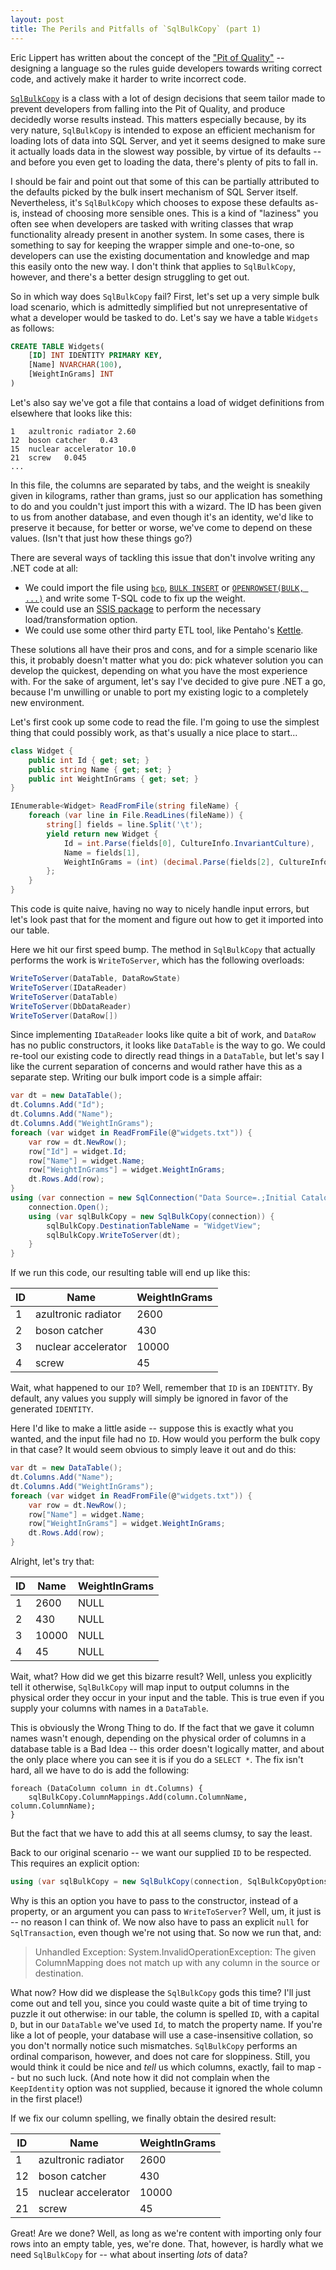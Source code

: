 ```yaml
---
layout: post
title: The Perils and Pitfalls of `SqlBulkCopy` (part 1)
---
```


Eric Lippert has written about the concept of the ["Pit of Quality"](https://blogs.msdn.microsoft.com/ericlippert/2007/08/14/c-and-the-pit-of-despair/) -- designing a language so the rules guide developers towards writing correct code, and actively make it harder to write incorrect code.

[`SqlBulkCopy`](https://docs.microsoft.com/dotnet/api/system.data.sqlclient.sqlbulkcopy) is a class with a lot of design decisions that seem tailor made to prevent developers from falling into the Pit of Quality, and produce decidedly worse results instead. This matters especially because, by its very nature, `SqlBulkCopy` is intended to expose an efficient mechanism for loading lots of data into SQL Server, and yet it seems designed to make sure it actually loads data in the slowest way possible, by virtue of its defaults -- and before you even get to loading the data, there's plenty of pits to fall in.

I should be fair and point out that some of this can be partially attributed to the defaults picked by the bulk insert mechanism of SQL Server itself. Nevertheless, it's `SqlBulkCopy` which chooses to expose these defaults as-is, instead of choosing more sensible ones. This is a kind of "laziness" you often see when developers are tasked with writing classes that wrap functionality already present in another system. In some cases, there is something to say for keeping the wrapper simple and one-to-one, so developers can use the existing documentation and knowledge and map this easily onto the new way. I don't think that applies to `SqlBulkCopy`, however, and there's a better design struggling to get out.

So in which way does `SqlBulkCopy` fail? First, let's set up a very simple bulk load scenario, which is admittedly simplified but not unrepresentative of what a developer would be tasked to do. Let's say we have a table `Widgets` as follows:

```sql
CREATE TABLE Widgets(
    [ID] INT IDENTITY PRIMARY KEY, 
    [Name] NVARCHAR(100), 
    [WeightInGrams] INT
)
````
    
Let's also say we've got a file that contains a load of widget definitions from elsewhere that looks like this:

````
1	azultronic radiator	2.60
12	boson catcher	0.43
15	nuclear accelerator	10.0
21	screw	0.045
...
````

In this file, the columns are separated by tabs, and the weight is sneakily given in kilograms, rather than grams, just so our application has something to do and you couldn't just import this with a wizard. The ID has been given to us from another database, and even though it's an identity, we'd like to preserve it because, for better or worse, we've come to depend on these values. (Isn't that just how these things go?)

There are several ways of tackling this issue that don't involve writing any .NET code at all:
* We could import the file using [`bcp`](https://docs.microsoft.com/sql/tools/bcp-utility), [`BULK INSERT`](https://docs.microsoft.com/sql/t-sql/statements/bulk-insert-transact-sql) or [`OPENROWSET(BULK, ...)`](https://docs.microsoft.com/sql/t-sql/functions/openrowset-transact-sql#using-openrowset-with-the-bulk-option) and write some T-SQL code to fix up the weight.
* We could use an [SSIS package](https://docs.microsoft.com/sql/integration-services/sql-server-integration-services) to perform the necessary load/transformation option.
* We could use some other third party ETL tool, like Pentaho's [Kettle](https://github.com/pentaho/pentaho-kettle).

These solutions all have their pros and cons, and for a simple scenario like this, it probably doesn't matter what you do: pick whatever solution you can develop the quickest, depending on what you have the most experience with. For the sake of argument, let's say I've decided to give pure .NET a go, because I'm unwilling or unable to port my existing logic to a completely new environment.

Let's first cook up some code to read the file. I'm going to use the simplest thing that could possibly work, as that's usually a nice place to start...

````csharp
class Widget {
    public int Id { get; set; }
    public string Name { get; set; }
    public int WeightInGrams { get; set; }
}

IEnumerable<Widget> ReadFromFile(string fileName) {
    foreach (var line in File.ReadLines(fileName)) {
        string[] fields = line.Split('\t');
        yield return new Widget {
            Id = int.Parse(fields[0], CultureInfo.InvariantCulture),
            Name = fields[1],
            WeightInGrams = (int) (decimal.Parse(fields[2], CultureInfo.InvariantCulture) * 1000)
        };
    }
}
````

This code is quite naive, having no way to nicely handle input errors, but let's look past that for the moment and figure out how to get it imported into our table.

Here we hit our first speed bump. The method in `SqlBulkCopy` that actually performs the work is `WriteToServer`, which has the following overloads:

````csharp
WriteToServer(DataTable, DataRowState)
WriteToServer(IDataReader)
WriteToServer(DataTable)
WriteToServer(DbDataReader)
WriteToServer(DataRow[])
````
    
Since implementing `IDataReader` looks like quite a bit of work, and `DataRow` has no public constructors, it looks like `DataTable` is the way to go. We could re-tool our existing code to directly read things in a `DataTable`, but let's say I like the current separation of concerns and would rather have this as a separate step. Writing our bulk import code is a simple affair:

````csharp
var dt = new DataTable();
dt.Columns.Add("Id");
dt.Columns.Add("Name");
dt.Columns.Add("WeightInGrams");
foreach (var widget in ReadFromFile(@"widgets.txt")) {
    var row = dt.NewRow();
    row["Id"] = widget.Id;
    row["Name"] = widget.Name;
    row["WeightInGrams"] = widget.WeightInGrams;
    dt.Rows.Add(row);
}
using (var connection = new SqlConnection("Data Source=.;Initial Catalog=Widgets;Integrated Security=SSPI")) {
    connection.Open();
    using (var sqlBulkCopy = new SqlBulkCopy(connection)) {
        sqlBulkCopy.DestinationTableName = "WidgetView";
        sqlBulkCopy.WriteToServer(dt);
    }
}
````

If we run this code, our resulting table will end up like this:

| ID |        Name         | WeightInGrams |
|----|---------------------|---------------|
|  1 | azultronic radiator |          2600 |
|  2 | boson catcher       |           430 |
|  3 | nuclear accelerator |         10000 |
|  4 | screw               |            45 |

Wait, what happened to our `ID`? Well, remember that `ID` is an `IDENTITY`. By default, any values you supply will simply be ignored in favor of the generated `IDENTITY`.

Here I'd like to make a little aside -- suppose this is exactly what you wanted, and the input file had no `ID`. How would you perform the bulk copy in that case? It would seem obvious to simply leave it out and do this:

````csharp
var dt = new DataTable();
dt.Columns.Add("Name");
dt.Columns.Add("WeightInGrams");
foreach (var widget in ReadFromFile(@"widgets.txt")) {
    var row = dt.NewRow();
    row["Name"] = widget.Name;
    row["WeightInGrams"] = widget.WeightInGrams;
    dt.Rows.Add(row);
}
````
        
Alright, let's try that:

| ID | Name  | WeightInGrams |
|----|-------|---------------|
|  1 |  2600 | NULL          |
|  2 |   430 | NULL          |
|  3 | 10000 | NULL          |
|  4 |    45 | NULL          |

Wait, what? How did we get this bizarre result? Well, unless you explicitly tell it otherwise, `SqlBulkCopy` will map input to output columns in the physical order they occur in your input and the table. This is true even if you supply your columns with names in a `DataTable`.

This is obviously the Wrong Thing to do. If the fact that we gave it column names wasn't enough, depending on the physical order of columns in a database table is a Bad Idea -- this order doesn't logically matter, and about the only place where you can see it is if you do a `SELECT *`. The fix isn't hard, all we have to do is add the following:

````
foreach (DataColumn column in dt.Columns) {
    sqlBulkCopy.ColumnMappings.Add(column.ColumnName, column.ColumnName);
}
````

But the fact that we have to add this at all seems clumsy, to say the least.

Back to our original scenario -- we want our supplied `ID` to be respected. This requires an explicit option:

````csharp
using (var sqlBulkCopy = new SqlBulkCopy(connection, SqlBulkCopyOptions.KeepIdentity, null)) {
````
    
Why is this an option you have to pass to the constructor, instead of a property, or an argument you can pass to `WriteToServer`? Well, um, it just is -- no reason I can think of. We now also have to pass an explicit `null` for `SqlTransaction`, even though we're not using that. So now we run that, and:

> Unhandled Exception: System.InvalidOperationException: The given ColumnMapping does not match up with any column in the source or destination.
    
What now? How did we displease the `SqlBulkCopy` gods this time? I'll just come out and tell you, since you could waste quite a bit of time trying to puzzle it out otherwise: in our table, the column is spelled `ID`, with a capital `D`, but in our `DataTable` we've used `Id`, to match the property name. If you're like a lot of people, your database will use a case-insensitive collation, so you don't normally notice such mismatches. `SqlBulkCopy` performs an ordinal comparison, however, and does not care for sloppiness. Still, you would think it could be nice and *tell* us which columns, exactly, fail to map -- but no such luck. (And note how it did not complain when the `KeepIdentity` option was not supplied, because it ignored the whole column in the first place!)

If we fix our column spelling, we finally obtain the desired result:

| ID |        Name         | WeightInGrams |
|----|---------------------|---------------|
|  1 | azultronic radiator |          2600 |
| 12 | boson catcher       |           430 |
| 15 | nuclear accelerator |         10000 |
| 21 | screw               |            45 |

Great! Are we done? Well, as long as we're content with importing only four rows into an empty table, yes, we're done. That, however, is hardly what we need `SqlBulkCopy` for -- what about inserting *lots* of data? 
